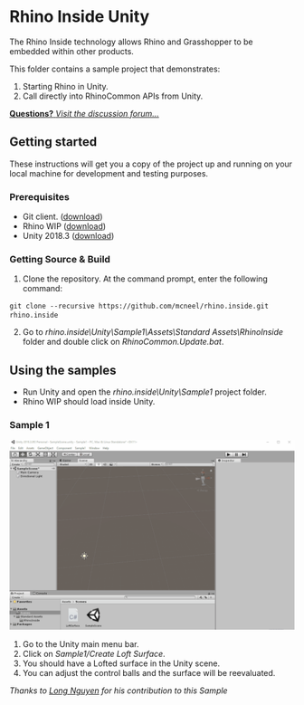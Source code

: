 # Rhino Inside Unity
The Rhino Inside technology allows Rhino and Grasshopper to be embedded within other products.

This folder contains a sample project that demonstrates:

1. Starting Rhino in Unity.
2. Call directly into RhinoCommon APIs from Unity.

[**Questions?** *Visit the discussion forum...*](https://discourse.mcneel.com/c/serengeti/inside)

## Getting started
These instructions will get you a copy of the project up and running on your local machine for development and testing purposes.

### Prerequisites
* Git client. ([download](https://git-scm.com/downloads))
* Rhino WIP ([download](https://www.rhino3d.com/download/rhino/wip))
* Unity 2018.3 ([download](https://unity3d.com/get-unity/download))

### Getting Source & Build
1. Clone the repository. At the command prompt, enter the following command:
```
git clone --recursive https://github.com/mcneel/rhino.inside.git rhino.inside
```
2. Go to _rhino.inside\Unity\Sample1\Assets\Standard Assets\RhinoInside_ folder and double click on _RhinoCommon.Update.bat_.

## Using the samples
* Run Unity and open the _rhino.inside\Unity\Sample1_ project folder.
* Rhino WIP should load inside Unity.

### Sample 1
![](doc/Sample1.gif)

1. Go to the Unity main menu bar.
2. Click on _Sample1/Create Loft Surface_.
3. You should have a Lofted surface in the Unity scene.
4. You can adjust the control balls and the surface will be reevaluated.

_Thanks to [Long Nguyen](https://github.com/LongNguyenP) for his contribution to this Sample_
